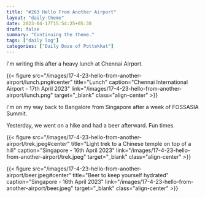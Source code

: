 ```yaml
---
title: "#263 Hello From Another Airport"
layout: "daily-theme"
date: 2023-04-17T15:54:25+05:30
draft: false
summary: "Continuing the theme."
tags: ["daily log"]
categories: ["Daily Dose of Pottekkat"]
---
```


I'm writing this after a heavy lunch at Chennai Airport.

{{< figure src="/images/17-4-23-hello-from-another-airport/lunch.png#center" title="Lunch" caption="Chennai International Airport - 17th April 2023" link="/images/17-4-23-hello-from-another-airport/lunch.png" target="_blank" class="align-center" >}}

I'm on my way back to Bangalore from Singapore after a week of FOSSASIA Summit.

Yesterday, we went on a hike and had a beer afterward. Fun times.

{{< figure src="/images/17-4-23-hello-from-another-airport/trek.jpeg#center" title="Light trek to a Chinese temple on top of a hill" caption="Singapore - 16th April 2023" link="/images/17-4-23-hello-from-another-airport/trek.jpeg" target="_blank" class="align-center" >}}

{{< figure src="/images/17-4-23-hello-from-another-airport/beer.jpeg#center" title="Beer to keep yourself hydrated" caption="Singapore - 16th April 2023" link="/images/17-4-23-hello-from-another-airport/beer.jpeg" target="_blank" class="align-center" >}}
